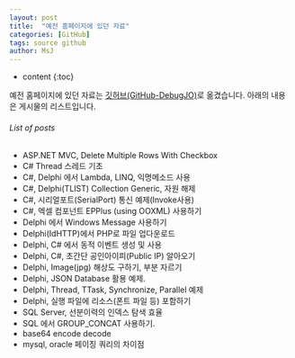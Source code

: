 ```yaml
---
layout: post
title:  "예전 홈페이지에 있던 자료"
categories: [GitHub]
tags: source github
author: MsJ
---
```


* content
{:toc}

예전 홈페이지에 있던 자료는 [깃허브(GitHub-DebugJO)](https://github.com/DebugJO/HelloWorldSample/tree/master/DevSource/MSJO)로 옮겼습니다. 아래의 내용은 게시물의 리스트입니다.





###### List of posts
* ASP.NET MVC, Delete Multiple Rows With Checkbox
* C# Thread 스레드 기초
* C#, Delphi 에서 Lambda, LINQ, 익명메소드 사용
* C#, Delphi(TLIST) Collection Generic, 자원 해제
* C#, 시리얼포트(SerialPort) 통신 예제(Invoke사용)
* C#, 엑셀 컴포넌트 EPPlus (using OOXML) 사용하기
* Delphi 에서 Windows Message 사용하기
* Delphi(IdHTTP)에서 PHP로 파일 업다운로드
* Delphi, C# 에서 동적 이벤트 생성 및 사용
* Delphi, C#, 초간단 공인아이피(Public IP) 알아오기
* Delphi, Image(jpg) 해상도 구하기, 부분 자르기
* Delphi, JSON Database 활용 예제.
* Delphi, Thread, TTask, Synchronize, Parallel 예제
* Delphi, 실행 파일에 리소스(폰트 파일 등) 포함하기
* SQL Server, 선분이력의 인덱스 탐색 효율
* SQL 에서 GROUP_CONCAT 사용하기.
* base64 encode decode
* mysql, oracle 페이징 쿼리의 차이점
